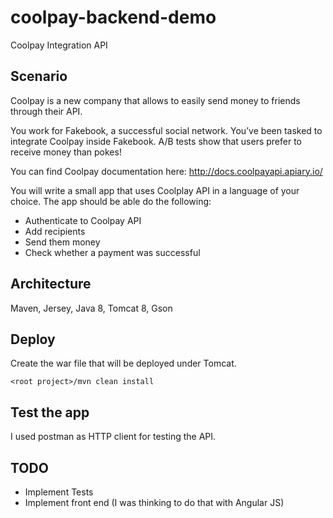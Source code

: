 # coolpay-backend-demo
Coolpay Integration API

Scenario
----------

Coolpay is a new company that allows to easily send money to friends through their API.
 
You work for Fakebook, a successful social network. You’ve been tasked to integrate Coolpay inside Fakebook. A/B tests show that users prefer to receive money than pokes!
 
You can find Coolpay documentation here: http://docs.coolpayapi.apiary.io/
 
You will write a small app that uses Coolplay API in a language of your choice. The app should be able do the following:
 
- Authenticate to Coolpay API
- Add recipients
- Send them money
- Check whether a payment was successful

## Architecture
Maven, Jersey, Java 8, Tomcat 8, Gson

## Deploy
Create the war file that will be deployed under Tomcat.
 ```
 <root project>/mvn clean install
 ```
## Test the app
I used postman as HTTP client for testing the API.

## TODO
 - Implement Tests
 - Implement front end (I was thinking to do that with Angular JS)
